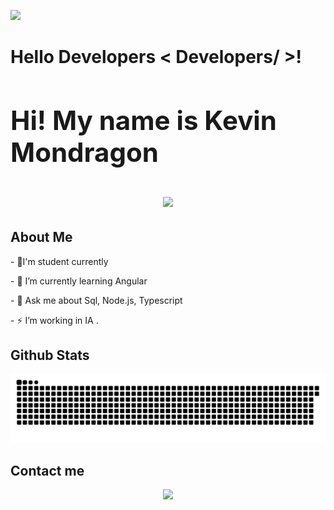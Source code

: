 
<img src = "https://i.pinimg.com/originals/ca/26/2e/ca262e0354eea311c41134c3e4bc3bc2.gif" width = auto> </h1>
<p align='center'>
</p>

<h1> Hello Developers < Developers/ >! 

<div size='20px'>
	<h2>Hi! My name is Kevin Mondragon </h2> 
	<p align="center">
	  <a href="https://skillicons.dev">
	    <img src="https://skillicons.dev/icons?i=git,angular,github,mysql,php,nodejs,mongo,selenium,python,docker,typescript" />
	  </a>
	</p>
</div>


<h2> About Me </h2>

<p>- 🔭I'm student currently </p>
<p>- 🌱 I’m currently learning Angular </p>
<p>- 💬 Ask me about Sql, Node.js, Typescript</p>
<p>- ⚡  I’m working in IA .</p>
  


## Github Stats

<div align="center">
    <picture align="center">
      <img alt="github contribution grid snake animation" src="https://raw.githubusercontent.com/Niefee/niefee/master/assets/github-contribution-grid-snake.svg">
    </picture>
</div>

<h2> Contact me</h2>
<p align="center">
  <a href="https://www.linkedin.com/feed/">
    <img src="https://skillicons.dev/icons?i=bots,discord,linkedin" />
  </a>
</p>


